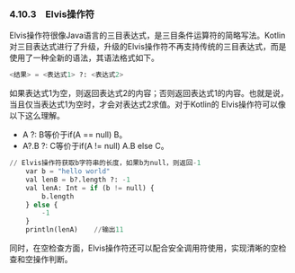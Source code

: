 ### 4.10.3　Elvis操作符

Elvis操作符很像Java语言的三目表达式，是三目条件运算符的简略写法。Kotlin对三目表达式进行了升级，升级的Elvis操作符不再支持传统的三目表达式，而是使用了一种全新的语法，其语法格式如下。

```python
<结果> = <表达式1> ?: <表达式2>
```

如果表达式1为空，则返回表达式2的内容；否则返回表达式1的内容。也就是说，当且仅当表达式1为空时，才会对表达式2求值。对于Kotlin的 Elvis操作符可以像以下这么理解。

+ A ?: B等价于if(A == null) B。
+ A?.B ?: C等价于if(A != null) A.B else C。

```python
// Elvis操作符获取b字符串的长度，如果b为null，则返回-1
    var b = "hello world"
    val lenB = b?.length ?: -1
    val lenA: Int = if (b != null) {
        b.length
    } else {
        -1
    }
    println(lenA)    //输出11
```

同时，在空检查方面，Elvis操作符还可以配合安全调用符使用，实现清晰的空检查和空操作判断。

